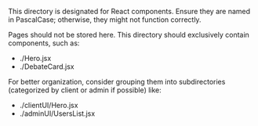 This directory is designated for React components. Ensure they are named in PascalCase; otherwise, they might not function correctly.

Pages should not be stored here. This directory should exclusively contain components, such as:

-   ./Hero.jsx
-   ./DebateCard.jsx

For better organization, consider grouping them into subdirectories (categorized by client or admin if possible) like:

-   ./clientUI/Hero.jsx
-   ./adminUI/UsersList.jsx
